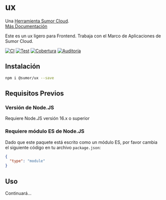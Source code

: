 # ux

Una [Herramienta Sumor Cloud](https://sumor.cloud).  
[Más Documentación](https://sumor.cloud/ux)

Este es un ux ligero para Frontend. Trabaja con el Marco de Aplicaciones de Sumor Cloud.

[![CI](https://github.com/sumor-cloud/ux/actions/workflows/ci.yml/badge.svg)](https://github.com/sumor-cloud/ux/actions/workflows/ci.yml)
[![Test](https://github.com/sumor-cloud/ux/actions/workflows/ut.yml/badge.svg)](https://github.com/sumor-cloud/ux/actions/workflows/ut.yml)
[![Cobertura](https://github.com/sumor-cloud/ux/actions/workflows/coverage.yml/badge.svg)](https://github.com/sumor-cloud/ux/actions/workflows/coverage.yml)
[![Auditoría](https://github.com/sumor-cloud/ux/actions/workflows/audit.yml/badge.svg)](https://github.com/sumor-cloud/ux/actions/workflows/audit.yml)

## Instalación

```bash
npm i @sumor/ux --save
```

## Requisitos Previos

### Versión de Node.JS

Requiere Node.JS versión 16.x o superior

### Requiere módulo ES de Node.JS

Dado que este paquete está escrito como un módulo ES, por favor cambia el siguiente código en tu archivo `package.json`:

```json
{
  "type": "module"
}
```

## Uso

Continuará...
